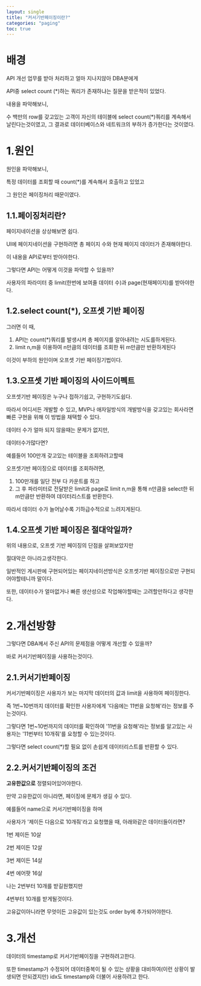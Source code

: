 ```yaml
---
layout: single
title: "커서기반페이징이란?"
categories: "paging"
toc: true
---
```


# 배경

API 개선 업무를 받아 처리하고 얼마 지나지않아 DBA분에게

API중 select count (*)하는 쿼리가 존재하냐는 질문을 받은적이 있었다.



내용을 파악해보니,

수 백만의 row를 갖고있는 고객이 자신의 테이블에 select count(*)쿼리를 계속해서 날린다는것이였고, 그 결과로 데이터베이스와 네트워크의 부하가 증가한다는 것이였다.



# 1.원인

원인을 파악해보니,

특정 데이터를 조회할 때 count(*)를 계속해서 호출하고 있었고 

그 원인은 페이징처리 때문이였다.



## 1.1.페이징처리란?

페이지네이션을 상상해보면 쉽다.

UI에 페이지네이션을 구현하려면 총 페이지 수와 현재 페이지 데이터가 존재해야한다. 

이 내용을 API로부터 받아야한다.



그렇다면 API는 어떻게 이것을 파악할 수 있을까?

사용자의 파라미터 중 limit(한번에 보여줄 데이터 수)과 page(현재페이지)를 받아야한다.



## 1.2.select count(*), 오프셋 기반 페이징

그러면 이 때, 

1. API는 count(*)쿼리를 발생시켜 총 페이지를 알아내려는 시도를하게된다.
2. limit n,m을 이용하여 n만큼의 데이터를 조회한 뒤 m만큼만 반환하게된다

이것이 부하의 원인이며 오프셋 기반 페이징기법이다.



## 1.3.오프셋 기반 페이징의 사이드이펙트

오프셋기반 페이징은 누구나 접하기쉽고, 구현하기도쉽다.

따라서 어디서든 개발할 수 있고, MVP나 애자일방식의 개발방식을 갖고있는 회사라면 빠른 구현을 위해 이 방법을 채택할 수 있다.

데이터 수가 얼마 되지 않을때는 문제가 없지만,



데이터수가많다면?

예를들어 100만개 갖고있는 테이블을 조회하려고할때 

오프셋기반 페이징으로 데이터를 조회하려면, 

1. 100만개를 일단 전부 다 카운트를 하고
2. 그 후 파라미터로 전달받은 limit과 page로 
   limit n,m을 통해 n만큼을 select한 뒤 m만큼만 반환하여 데이터리스트를 반환한다.

따라서 데이터 수가 늘어날수록 기하급수적으로 느려지게된다.



## 1.4.오프셋 기반 페이징은 절대악일까?

위의 내용으로, 오프셋 기반 페이징의 단점을 살펴보았지만

절대악은 아니라고생각한다.

일반적인 게시판에 구현되어있는 페이지네이션방식은 오프셋기반 페이징으로만 구현되어야할테니까 말이다.

또한, 데이터수가 얼마없거나 빠른 생산성으로 작업해야할때는 고려할만하다고 생각한다.

# 2.개선방향

그렇다면 DBA께서 주신 API의 문제점을 어떻게 개선할 수 있을까?

바로 커서기반페이징을 사용하는것이다.



## 2.1.커서기반페이징

커서기반페이징은 사용자가 보는 마지막 데이터의 값과 limit을 사용하여 페이징한다.

즉 1번~10번까지 데이터를 확인한 사용자에게 '다음에는 11번을 요청해'라는 정보를 주는것이다.

그렇다면 1번~10번까지의 데이터를 확인하여 '11번을 요청해'라는 정보를 알고있는 사용자는 '11번부터 10개줘'를 요청할 수 있는것이다.

그렇다면 select count(*)할 필요 없이 손쉽게 데이터리스트를 반환할 수 있다.



## 2.2.커서기반페이징의 조건

**고유한값으로** 정렬되어있어야한다.

만약 고유한값이 아니라면, 페이징에 문제가 생길 수 있다.



예를들어 name으로 커서기반페이징을 하며

사용자가 '제이든 다음으로 10개줘'라고 요청했을 때,  아래와같은 데이터들이라면?

1번 제이든 10살

2번 제이든 12살 

3번 제이든 14살

4번 에어팟 16살 

나는 2번부터 10개를 받길원했지만

4번부터 10개를 받게될것이다.



고유값이아니라면 무엇이든 고유값이 있는것도 order by에 추가되어야한다.



# 3.개선

데이터의 timestamp로 커서기반페이징을 구현하려고한다.

또한 timestamp가 수정되어 데이터중복이 될 수 있는 상황을 대비하여(이런 상황이 발생되면 안되겠지만) idx도 timestamp와 더불어 사용하려고 한다.


